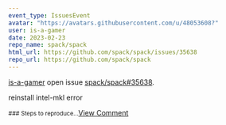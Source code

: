 ```yaml
---
event_type: IssuesEvent
avatar: "https://avatars.githubusercontent.com/u/48053608?"
user: is-a-gamer
date: 2023-02-23
repo_name: spack/spack
html_url: https://github.com/spack/spack/issues/35638
repo_url: https://github.com/spack/spack
---
```


<a href='https://github.com/is-a-gamer' target='_blank'>is-a-gamer</a> open issue <a href='https://github.com/spack/spack/issues/35638' target='_blank'>spack/spack#35638</a>.

<p>reinstall intel-mkl error</p><small>### Steps to reproduce...</small><a href='https://github.com/spack/spack/issues/35638' target='_blank'>View Comment</a>